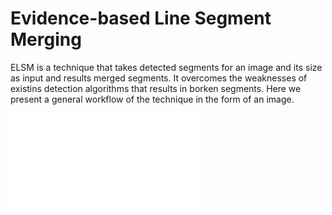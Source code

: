 # Evidence-based Line Segment Merging

ELSM is a technique that takes detected segments for an image and its size as input and results merged segments. It overcomes the weaknesses of existins detection algorithms that results in borken segments. Here we present a general workflow of the technique in the form of an image.

![Pipeline](/assets/pipeline.pdf)
